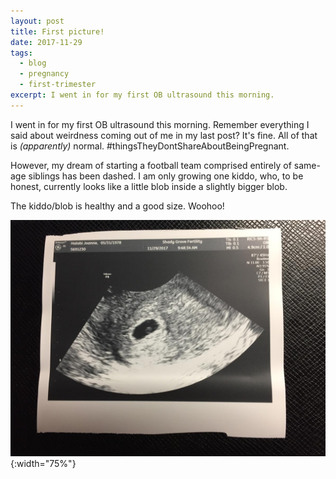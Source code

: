 ```yaml
---
layout: post
title: First picture!
date: 2017-11-29
tags:
  - blog
  - pregnancy
  - first-trimester
excerpt: I went in for my first OB ultrasound this morning.
---
```


I went in for my first OB ultrasound this morning. Remember everything I said about weirdness coming out of me in my last post? It's fine. All of that is _(apparently)_ normal. #thingsTheyDontShareAboutBeingPregnant.

However, my dream of starting a football team comprised entirely of same-age siblings has been dashed. I am only growing one kiddo, who, to be honest, currently looks like a little blob inside a slightly bigger blob.

The kiddo/blob is healthy and a good size. Woohoo!

![Ultrasound image of the kiddo at week 5](/assets/images/posts/ultrasound-week-5.jpg){:width="75%"}
